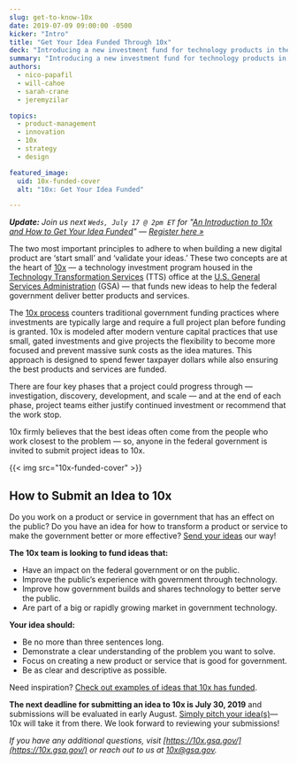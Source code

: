 ```yaml
---
slug: get-to-know-10x
date: 2019-07-09 09:00:00 -0500
kicker: "Intro"
title: "Get Your Idea Funded Through 10x"
deck: "Introducing a new investment fund for technology products in the federal government."
summary: "Introducing a new investment fund for technology products in the federal government"
authors:
  - nico-papafil
  - will-cahoe
  - sarah-crane
  - jeremyzilar

topics:
  - product-management
  - innovation
  - 10x
  - strategy
  - design

featured_image:
  uid: 10x-funded-cover
  alt: "10x: Get Your Idea Funded"

---
```


_**Update:** Join us next `Weds, July 17 @ 2pm ET` for "[An Introduction to 10x and How to Get Your Idea Funded](https://digital.gov/event/2019/07/17/an-introduction-10x-how-get-your-idea-funded/)" — [Register here »](https://digital.gov/event/2019/07/17/an-introduction-10x-how-get-your-idea-funded/)_

The two most important principles to adhere to when building a new digital product are ‘start small’ and ‘validate your ideas.’ These two concepts are at the heart of [10x](https://10x.gsa.gov/) — a technology investment program housed in the [Technology Transformation Services](https://www.gsa.gov/about-us/organization/federal-acquisition-service/technology-transformation-services) (TTS) office at the [U.S. General Services Administration](https://www.gsa.gov/) (GSA) — that funds new ideas to help the federal government deliver better products and services.

The [10x process](https://10x.gsa.gov/the-10x-process/) counters traditional government funding practices where investments are typically large and require a full project plan before funding is granted. 10x is modeled after modern venture capital practices that use small, gated investments and give projects the flexibility to become more focused and prevent massive sunk costs as the idea matures. This approach is designed to spend fewer taxpayer dollars while also ensuring the best products and services are funded.

There are four key phases that a project could progress through — investigation, discovery, development, and scale — and at the end of each phase, project teams either justify continued investment or recommend that the work stop.

10x firmly believes that the best ideas often come from the people who work closest to the problem — so, anyone in the federal government is invited to submit project ideas to 10x.


{{< img src="10x-funded-cover" >}}

## How to Submit an Idea to 10x

Do you work on a product or service in government that has an effect on the public? Do you have an idea for how to transform a product or service to make the government better or more effective? [Send your ideas](https://10x.gsa.gov/send-us-an-idea/) our way!

**The 10x team is looking to fund ideas that:**

- Have an impact on the federal government or on the public.
- Improve the public’s experience with government through technology.
- Improve how government builds and shares technology to better serve the public.
- Are part of a big or rapidly growing market in government technology.

**Your idea should:**

- Be no more than three sentences long.
- Demonstrate a clear understanding of the problem you want to solve.
- Focus on creating a new product or service that is good for government.
- Be as clear and descriptive as possible.

Need inspiration? [Check out examples of ideas that 10x has funded](https://10x.gsa.gov/send-us-an-idea/).

**The next deadline for submitting an idea to 10x is July 30, 2019** and submissions will be evaluated in early August. [Simply pitch your idea(s)](https://10x.gsa.gov/send-us-an-idea/)&mdash;10x will take it from there. We look forward to reviewing your submissions!

_If you have any additional questions, visit [https://10x.gsa.gov/](https://10x.gsa.gov/) or reach out to us at [10x@gsa.gov](mailto:10x@gsa.gov)._
